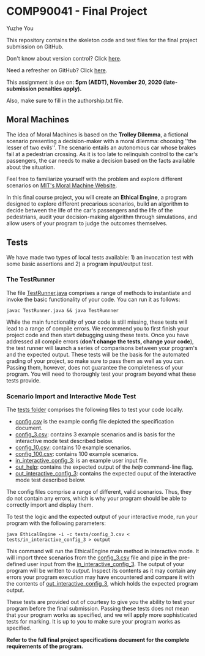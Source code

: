 # COMP90041 - Final Project

Yuzhe You

This repository contains the skeleton code and test files for the final project submission on GitHub.

Don't know about version control? Click [here](https://www.atlassian.com/git/tutorials/what-is-version-control).

Need a refresher on GitHub? Click [here](https://guides.github.com/activities/hello-world/).

This assignment is due on:
**5pm (AEDT), November 20, 2020 (late-submission penalties apply).**

Also, make sure to fill in the authorship.txt file.

## Moral Machines
The idea of Moral Machines is based on the **Trolley Dilemma**, a fictional scenario presenting a decision-maker with a moral dilemma: choosing ''the lesser of two evils''. The scenario entails an autonomous car whose brakes fail at a pedestrian crossing. As it is too late to relinquish control to the car's passengers, the car needs to make a decision based on the facts available about the situation.

Feel free to familiarize yourself with the problem and explore different scenarios on [MIT's Moral Machine Website](https://www.moralmachine.net/).

In this final course project, you will create an **Ethical Engine**, a program designed to explore different precarious scenarios, build an algorithm to decide between the life of the car's passengers and the life of the pedestrians, audit your decision-making algorithm through simulations, and allow users of your program to judge the outcomes themselves.

## Tests
We have made two types of local tests available: 1) an invocation test with some basic assertions and 2) a program input/output test.

### The TestRunner
The file [TestRunner.java](./TestRunner.java) comprises a range of methods to instantiate and invoke the basic functionality of your code. You can run it as follows:

```
javac TestRunner.java && java TestRunnner
```

While the main functionality of your code is still missing, these tests will lead to a range of compile errors. We recommend you to first finish your project code and then start debugging using these tests. Once you have addressed all compile errors (**don't change the tests, change your code**), the test runner will launch a series of comparisons between your program's and the expected output. These tests will be the basis for the automated grading of your project, so make sure to pass them as well as you can. Passing them, however, does not guarantee the completeness of your program. You will need to thoroughly test your program beyond what these tests provide.

### Scenario Import and Interactive Mode Test

The [tests folder](./tests/) comprises the following files to test your code locally. 

- [config.csv](tests/config.csv) is the example config file depicted the specification document.
- [config_3.csv](tests/config_3.csv): contains 3 example scenarios and is basis for the interactive mode test described below.
- [config_10.csv](tests/config_10.csv): contains 10 example scenarios.
- [config_100.csv](tests/config_100.csv): contains 100 example scenarios.
- [in_interactive_config_3](tests/in_interactive_config_3): is an example user input file.
- [out_help](tests/out_help): contains the expected output of the <i>help</i> command-line flag.
- [out_interactive_config_3](tests/out_interactive_config_3): contains the expected ouput of the interactive mode test described below.

The config files comprise a range of different, valid scenarios. Thus, they do not contain any errors, which is why your program should be able to correctly import and display them.

To test the logic and the expected output of your interactive mode, run your program with the following parameters:

```
java EthicalEngine -i -c tests/config_3.csv < tests/in_interactive_config_3 > output
```

This command will run the EthicalEngine main method in interactive mode. It will import three scenarios from the [config_3.csv](./tests/config_3.csv) file and pipe in the pre-defined user input from the [in_interactive_config_3](./tests/in_interactive_config_3). The output of your program will be written to <i>output</i>. Inspect its contents as it may contain any errors your program execution may have encountered and compare it with the contents of [out_interactive_config_3](./tests/out_interactive_config_3), which holds the expected program output.

These tests are provided out of courtesy to give you the ability to test your program before the final submission. Passing these tests does not mean that your program works as specified, and we will apply more sophisticated tests for marking. It is up to you to make sure your program works as specified.

**Refer to the full final project specifications document for the complete requirements of the program.**
